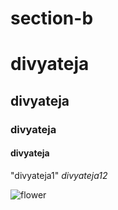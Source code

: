 # section-b
# divyateja
## divyateja
### divyateja
#### divyateja
"divyateja1"
_divyateja12_


![flower](https://pbs.twimg.com/profile_images/883859744498176000/pjEHfbdn_400x400.jpg)

